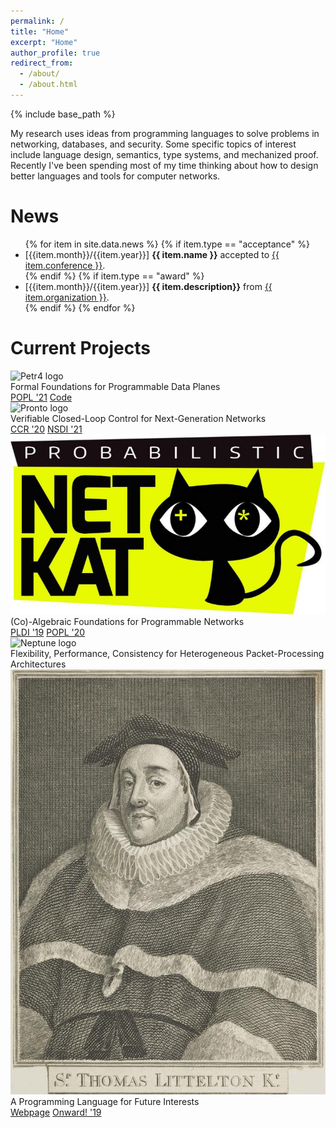 ```yaml
---
permalink: /
title: "Home"
excerpt: "Home"
author_profile: true
redirect_from: 
  - /about/
  - /about.html
---
```


{% include base_path %}

My research uses ideas from programming languages to solve problems in
networking, databases, and security. Some specific topics of interest
include language design, semantics, type systems, and mechanized
proof. Recently I've been spending most of my time thinking about how
to design better languages and tools for computer networks.

# News

<ul>
{% for item in site.data.news %}
{% if item.type == "acceptance" %}
<li>[{{item.month}}/{{item.year}}] <b>{{ item.name }}</b> accepted to <a href="{{ item.conference_url }}">{{ item.conference }}</a>.</li>
{% endif %}
{% if item.type == "award" %}
<li>[{{item.month}}/{{item.year}}] <b>{{ item.description}}</b> from <a href="{{ item.url }}">{{ item.organization }}</a>.</li>
{% endif %}
{% endfor %}
</ul>

# Current Projects

<div class="container">
<div class="box-6 feature">
<img src="images/petr4-logo.png" alt="Petr4 logo" /><br />
Formal Foundations for Programmable Data Planes<br />
<a class="file_link paper" href="{{ base_path }}/papers/petr4.pdf">POPL '21</a>
<a class="file_link code" href="https://github.com/cornell-netlab/petr4/">Code</a>
</div>
<div class="box-6 feature">
<img src="images/pronto-logo.png" alt="Pronto logo" /><br />
Verifiable Closed-Loop Control for Next-Generation Networks<br />
<a class="file_link paper" href="{{ base_path }}/papers/pronto-ccr.pdf">CCR '20</a>
<a class="file_link paper" href="{{ base_path }}/papers/avenir.pdf">NSDI '21</a>
</div>
</div>
<div class="container">
<div class="box-6 feature">
<img src="images/netkat-logo.png" alt="NetKAT logo" /><br />
(Co)-Algebraic Foundations for Programmable Networks<br />
<a class="file_link paper" href="{{ base_path }}/papers/mcnetkat.pdf">PLDI '19</a>
<a class="file_link paper" href="{{ base_path }}/papers/gkat.pdf">POPL '20</a>
</div>
<div class="box-6 feature">
<img src="images/neptune-logo.png" alt="Neptune logo" /><br />
Flexibility, Performance, Consistency for Heterogeneous Packet-Processing Architectures
</div>
</div>
<div class="container">
<div class="box-6 feature">
<img src="images/littleton-logo.png" alt="Littleton logo" /><br />
A Programming Language for Future Interests<br />
<a class="file_link webpage" href="https://conveyanc.es/">Webpage</a>
<a class="file_link paper" href="{{ base_path }}/papers/conveyances.pdf">Onward! '19</a>
</div>
</div>

<br />

[npi]: https://network-programming.org
